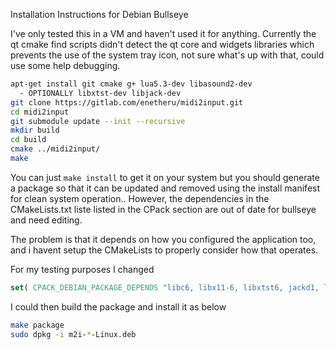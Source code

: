 Installation Instructions for Debian Bullseye

I've only tested this in a VM and haven't used it for anything.
Currently the qt cmake find scripts didn't detect the qt core and widgets
libraries which prevents the use of the system tray icon, not sure what's up
with that, could use some help debugging.

```bash
apt-get install git cmake g+ lua5.3-dev libasound2-dev
  - OPTIONALLY libxtst-dev libjack-dev
git clone https://gitlab.com/enetheru/midi2input.git
cd midi2input
git submodule update --init --recursive
mkdir build
cd build
cmake ../midi2input/
make
```
You can just `make install` to get it on your system but you should generate a
package so that it can be updated and removed using the install manifest for
clean system operation.. However, the dependencies in the CMakeLists.txt liste
listed in the CPack section are out of date for bullseye and need editing.

The problem is that it depends on how you configured the application too, and i
havent setup the CMakeLists to properly consider how that operates.

For my testing purposes I changed 

```cmake
set( CPACK_DEBIAN_PACKAGE_DEPENDS "libc6, libx11-6, libxtst6, jackd1, liblua5.3-0" )
```

I could then build the package and install it as below

```bash
make package
sudo dpkg -i m2i-*-Linux.deb
```
